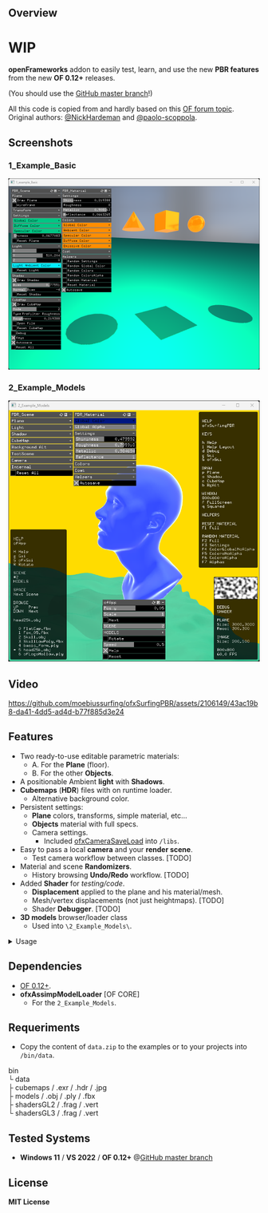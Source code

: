 ## Overview

# WIP 

**openFrameworks** addon to easily test, learn, and use the new **PBR features** from the new **OF 0.12+** releases.  

(You should use the [GitHub master branch](https://github.com/openframeworks/openFrameworks)!)  

All this code is copied from and hardly based on this [OF forum topic](https://forum.openframeworks.cc/t/ofshadow-and-ofshader-issue-on-of-0-12/42600/19 ).  
Original authors: [@NickHardeman](https://github.com/NickHardeman) and [@paolo-scoppola](https://github.com/paolo-scoppola).  

## Screenshots

### 1_Example_Basic
![](1_Example_Basic/Capture.PNG)

### 2_Example_Models
![](2_Example_Models/Capture.PNG)

## Video

https://github.com/moebiussurfing/ofxSurfingPBR/assets/2106149/43ac19b8-da41-4dd5-ad4d-b77f885d3e24

## Features

- Two ready-to-use editable parametric materials:
  - A. For the **Plane** (floor).
  - B. For the other **Objects**.
- A positionable Ambient **light** with **Shadows**.
- **Cubemaps** (**HDR**) files with on runtime loader.
  - Alternative background color.
- Persistent settings:
  - **Plane** colors, transforms, simple material, etc...
  - **Objects** material with full specs. 
  - Camera settings.
    - Included [ofxCameraSaveLoad](https://github.com/roymacdonald/ofxCameraSaveLoad) into `/libs`.
- Easy to pass a local **camera** and your **render scene**.
  - Test camera workflow between classes. [TODO] 
- Material and scene **Randomizers**.
  - History browsing **Undo/Redo** workflow. [TODO] 
- Added **Shader** for *testing/code*.
  - **Displacement** applied to the plane and his material/mesh.
  - Mesh/vertex displacements (not just heightmaps). [TODO]
  - Shader **Debugger**. [TODO]
- **3D models** browser/loader class
  - Used into `\2_Example_Models\`.

<details>
  <summary>Usage</summary>
  <p>

### ofApp.h
```.cpp
#pragma once
#include "ofMain.h"

#include "ofxSurfingPBR.h"

#include <functional>
using callback_t = std::function<void()>;

class ofApp : public ofBaseApp {
public:
      void setup();
      void draw();

      ofxSurfingPBR pbr;
      void renderScene();

      ofEasyCam cam;
};
```
### ofApp.cpp
```.cpp
void ofApp::setup() {
      pbr.setup();

      // Pass the local camera
      pbr.setCameraPtr(&cam);

      // Pass the render scene function
      callback_t f = std::bind(&ofApp::renderScene, this);
      pbr.setFunctionRenderScene(f);
}

void ofApp::draw() {
      pbr.draw();

      drawGui();
}

void ofApp::renderScene()
{
      // Plane floor
      pbr.drawPlane();

      // Other objects
      pbr.beginMaterial();
      {
          ///*  Draw here !  *///
      }
      pbr.endMaterial();
}
```

  </p>
</details>

## Dependencies

* [OF 0.12+](https://github.com/openframeworks/openFrameworks).
* **ofxAssimpModelLoader** [OF CORE]
    * For the `2_Example_Models`. 

## Requeriments 

* Copy the content of `data.zip` to the examples or to your projects into `/bin/data`.

bin  
  └ data  
      ├ cubemaps / .exr / .hdr / .jpg  
      ├ models / .obj / .ply / .fbx  
      ├ shadersGL2 / .frag / .vert  
      └ shadersGL3 / .frag / .vert  

## Tested Systems
* **Windows 11** / **VS 2022** / **OF 0.12+** @[GitHub master branch](https://github.com/openframeworks/openFrameworks)

## License
**MIT License**
